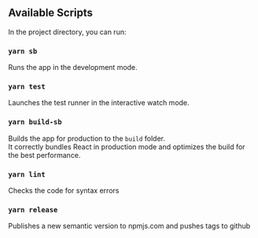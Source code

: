 ## Available Scripts

In the project directory, you can run:

### `yarn sb`

Runs the app in the development mode.

### `yarn test`

Launches the test runner in the interactive watch mode.

### `yarn build-sb`

Builds the app for production to the `build` folder.\
It correctly bundles React in production mode and optimizes the build for the best performance.

### `yarn lint`

Checks the code for syntax errors

### `yarn release`

Publishes a new semantic version to npmjs.com and pushes tags to github

